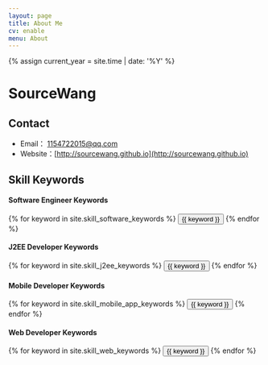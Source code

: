 ```yaml
---
layout: page
title: About Me
cv: enable
menu: About
---
```

{% assign current_year = site.time | date: '%Y' %}

SourceWang
===

## Contact

- Email： 1154722015@qq.com
- Website：[http://sourcewang.github.io](http://sourcewang.github.io)

## Skill Keywords

#### Software Engineer Keywords
<div class="btn-inline">
    {% for keyword in site.skill_software_keywords %}
    <button class="btn btn-outline" type="button">{{ keyword }}</button>
    {% endfor %}
</div>

#### J2EE Developer Keywords
<div class="btn-inline">
    {% for keyword in site.skill_j2ee_keywords %}
    <button class="btn btn-outline" type="button">{{ keyword }}</button>
    {% endfor %}
</div>

#### Mobile Developer Keywords
<div class="btn-inline">
    {% for keyword in site.skill_mobile_app_keywords %}
    <button class="btn btn-outline" type="button">{{ keyword }}</button>
    {% endfor %}
</div>

#### Web Developer Keywords
<div class="btn-inline">
    {% for keyword in site.skill_web_keywords %}
    <button class="btn btn-outline" type="button">{{ keyword }}</button>
    {% endfor %}
</div>
